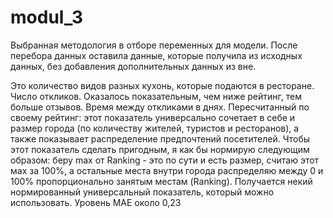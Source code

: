 # modul_3
Выбранная методология в отборе переменных для модели.
После перебора данных оставила данные, которые получила из исходных данных, без добавления дополнительных данных из вне.

Это количество видов разных кухонь, которые подаются в ресторане.
Число откликов. Оказалось показательным, чем ниже рейтинг, тем больше отзывов.
Время между откликами в днях.
Пересчитанный по своему рейтинг: этот показатель универсально сочетает в себе и размер города (по количеству жителей, туристов и ресторанов), а также показывает распределение предпочтений посетителей. Чтобы этот показатель сделать пригодным, я как бы нормирую следующим образом: беру max от Ranking - это по сути и есть размер, считаю этот мах за 100%, а остальные места внутри города распределяю между 0 и 100% пропорционально занятым местам (Ranking). Получается некий нормированный универсальный показатель, который можно использовать.
Уровень MAE около 0,23
